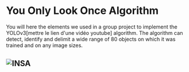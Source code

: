 # You Only Look Once Algorithm

You will here the elements we used in a group project to implement the YOLOv3[mettre le lien d'une vidéo youtube] algorithm. 
The algorithm can detect, identify and delimit a wide range of 80 objects on which it was trained and on any image sizes.



## <a href="http://www.insa-toulouse.fr/" ><img src="http://www.math.univ-toulouse.fr/~besse/Wikistat/Images/Logo_INSAvilletoulouse-RVB.png" style="float:left; max-width: 80px; display: inline" alt="INSA"/> 